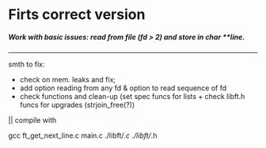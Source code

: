 # Firts correct version
##### Work with basic issues: read from file (fd > 2) and store in char **line.
---

smth to fix:
- check on mem. leaks and fix;
- add option reading from any fd & option to read sequence of fd
- check functions and clean-up (set spec funcs for lists + check libft.h funcs for upgrades (strjoin_free(?))


|| compile with

gcc ft_get_next_line.c main.c ./libft/*.c ./libft/*.h

